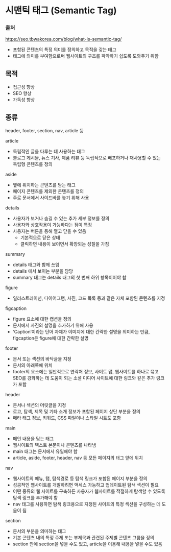 

# 시맨틱 태그 (Semantic Tag)

### 출처
https://seo.tbwakorea.com/blog/what-is-semantic-tag/

- 포함된 콘텐츠의 특정 의미를 정의하고 목적을 갖는 태그
- 태그에 의미를 부여함으로써 웹사이트의 구조를 파악하기 쉽도록 도와주기 위함

## 목적
- 접근성 향상
- SEO 향상
- 가독성 향상

## 종류
header, footer, section, nav, article 등

article
- 독립적인 글을 다루는 데 사용하는 태그
- 블로그 게시물, 뉴스 기사, 제품 리뷰 등 독립적으로 배포하거나 재사용할 수 있는 독립형 콘텐츠를 정의

aside
- 옆에 위치하는 콘텐츠를 담는 태그
- 페이지 콘텐츠를 제외한 콘텐츠를 정의
- 주로 문서에서 사이드바를 놓기 위해 사용

details
- 사용자가 보거나 숨길 수 있는 추가 세부 정보를 정의
- 사용자와 상호작용이 가능하다는 점이 특징
- 사용자는 버튼을 통해 열고 닫을 수 있음
  - 기본적으로 닫은 상태
  - 클릭하면 내용이 보이면서 확장되는 성질을 가짐

summary
- details 태그와 함께 쓰임
- details 에서 보이는 부분을 담당
- summary 태그는 details 태그의 첫 번째 하위 항목이어야 함

figure
- 일러스트레이션, 다이어그램, 사진, 코드 목록 등과 같은 자체 포함된 콘텐츠를 지정

figcaption
- figure 요소에 대한 캡션을 정의
- 문서에서 사진의 설명을 추가하기 위해 사용
- ‘Caption’이라는 단어 자체가 이미지에 대한 간략한 설명을 의미하는 만큼, figcaption은 figure에 대한 간략한 설명

footer
- 문서 또는 섹션의 바닥글을 지정
- 문서의 아래쪽에 위치
- footer의 요소에는 일반적으로 연락처 정보, 사이트 맵, 웹사이트를 하나로 묶고 SEO를 강화하는 데 도움이 되는 소셜 미디어 사이트에 대한 링크와 같은 추가 링크가 포함

header
- 문서나 섹션의 머릿글을 지정
- 로고, 탐색, 제목 및 기타 소개 정보가 포함된 페이지 상단 부분을 정의
- 메타 태그 정보, 키워드, CSS 파일이나 스타일 시트도 포함

main
- 메인 내용을 담는 태그
- 웹사이트의 텍스트 본문이나 콘텐츠를 나타냄
- main 태그는 문서에서 유일해야 함
- article, aside, footer, header, nav 등 모든 페이지의 태그 앞에 위치

nav
- 웹사이트의 메뉴, 탭, 탐색경로 등 탐색 링크가 포함된 페이지 부분을 정의
- 성공적인 웹사이트를 개발하려면 액세스 가능하고 업데이트된 탐색 섹션이 필요
- 어떤 종류의 웹 사이트를 구축하든 사용자가 웹사이트를 적절하게 탐색할 수 있도록 탐색 링크를 추가해야 함
- nav 태그를 사용하면 탐색 링크용으로 지정된 사이트의 특정 섹션을 구성하는 데 도움이 됨 

section
- 문서의 부분을 의미하는 태그
- 기본 콘텐츠 내의 특정 주제 또는 부제목과 관련된 주제별 콘텐츠 그룹을 정의
- section 안에 section을 넣을 수도 있고, article을 이용해 내용을 넣을 수도 있음

